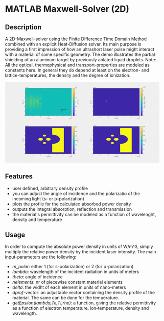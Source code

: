 # MATLAB Maxwell-Solver (2D)

## Description
A 2D-Maxwell-solver using the Finite Difference Time Domain Method combined with an explicit Heat-Diffusion solver.
Its main purpose is providing a first impression of how an ultrashort laser pulse might interact with a material of some specific geometry.
The demo illustrates the partial shielding of an aluminum target by previously ablated liquid droplets.
Note: All the optical, thermophysical and transport-properties are modeled as constants here.
In general they do depend at least on the electron- and lattice-temperatures, the density and the degree of ionization.

![example](<fdtd.gif>)

## Features
- user defined, arbitrary density profile
- you can adjust the angle of incidence and the polarizatio of the incoming light (s- or p-polarization)
- plots the profile for the calculated absorbed power density
- outputs the integral absorption, reflection and transmission
- the material's permittivity can be modeled as a function of wavelenght, density and temperature

## Usage

In order to compute the absolute power density in units of W/m^3, simply multiply the relative power density by the incident laser intensity.
The main input-parameters are the following:
- *m_polar*: either 1 (for s-polarization) or 2 (for p-polarization)
- *lambda*: wavelength of the incident radiation in units of meters
- *theta*: angle of incidence
- *nelements*: nr of piecewise constant material elements
- *delta*: the widht of each element in units of nano-meters
- *dprof*-vector: an adjustable vector containing the density profile of the material. The same can be done for the temperature.
- *getEpsilon(lambda,Te,Ti,rho)*: a function, giving the relative permittivity as a function of electron temperature, ion-temperature, density and wavelength. 
